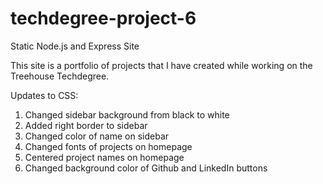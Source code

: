 # techdegree-project-6

Static Node.js and Express Site

This site is a portfolio of projects that I have created while working on the Treehouse Techdegree.

Updates to CSS: 
1. Changed sidebar background from black to white
2. Added right border to sidebar
3. Changed color of name on sidebar
4. Changed fonts of projects on homepage
5. Centered project names on homepage
6. Changed background color of Github and LinkedIn buttons
 
